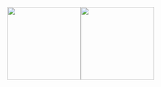 <a href="https://github.com/anuraghazra/github-readme-stats" style="display: flex;">
  <img height=170 align="middle" src="https://github-readme-stats.vercel.app/api?username=shdewz&show_icons=true&hide=contribs&theme=github_dark&hide_border=true" />
  <img height=170 align="middle" src="https://github-readme-stats.vercel.app/api/top-langs/?username=shdewz&layout=compact&theme=github_dark&hide_border=true" />
</a>

<!--
**shdewz/shdewz** is a ✨ _special_ ✨ repository because its `README.md` (this file) appears on your GitHub profile.

Here are some ideas to get you started:

- 🔭 I’m currently working on ...
- 🌱 I’m currently learning ...
- 👯 I’m looking to collaborate on ...
- 🤔 I’m looking for help with ...
- 💬 Ask me about ...
- 📫 How to reach me: ...
- 😄 Pronouns: ...
- ⚡ Fun fact: ...
-->
